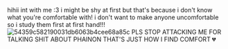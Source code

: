 hihii int with me :3 i might be shy at first but that's because i don't know what you're comfortable with! i don't want to make anyone uncomfortable so i study them first at first hand!!!![54359c582190031db6063b4cee68a85c](https://github.com/user-attachments/assets/1a61b8f5-5ff6-4e15-b07e-d8cd3600f6e1)
PLS STOP ATTACKING ME FOR TALKING SHIT ABOUT PHAINON THAT'S JUST HOW I FIND COMFORT 💔

